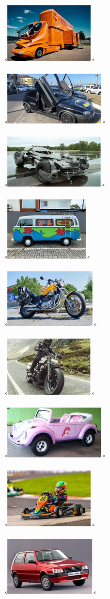 # <!DOCTYPE html>
<html lang="pt-br">

<head>
	<meta charset=”UTF-8”>
	<title>one piece</title>
	<link rel="stylesheet" href="reset.css">
	<link rel="stylesheet" href="style.css">
</head>

<body>
<div class="imagem">
<<img src="caminhao.jpeg" alt="">
<<h1 class="titulo"> </h1>
</div>

<div class="imagem">
<<img src="batcarr.jpeg" alt="">
<<h1 class="titulo"> </h1>
</div>

<div class="imagem">
<<img src="corro2.jpeg" alt="">
<<h1 class="titulo"> </h1>
</div>

<div class="imagem">
<<img src="komb.jpeg" alt="">
<<h1 class="titulo"> </h1>
</div>

<div class="imagem">
<<img src="mota2.jpeg" alt="">
<<h1 class="titulo"> </h1>
</div>

<div class="imagem">
<<img src="moto1.jpeg" alt="">
<<h1 class="titulo"> </h1>
</div>

<div class="imagem">
<<img src="fuca.jpeg" alt="">
<<h1 class="titulo"> </h1>
</div>

<div class="imagem">
<<img src="kart.jpeg" alt="">
<<h1 class="titulo"> </h1>
</div>

<div class="imagem">
<<img src="uno.jpeg" alt="">
<<h1 class="titulo"> </h1>
</div>







</body>
